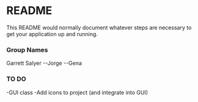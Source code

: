 # README #

This README would normally document whatever steps are necessary to get your application up and running.

### Group Names ###
Garrett Salyer
--Jorge
--Gena

### TO DO ###
-GUI class
-Add icons to project (and integrate into GUI)